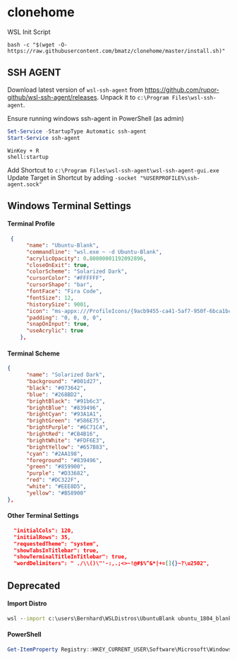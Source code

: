 # clonehome
WSL Init Script

`bash -c "$(wget -O- https://raw.githubusercontent.com/bmatz/clonehome/master/install.sh)"`

## SSH AGENT

Download latest version of `wsl-ssh-agent` from https://github.com/rupor-github/wsl-ssh-agent/releases.
Unpack it to `c:\Program Files\wsl-ssh-agent`.

Ensure running windows ssh-agent in PowerShell (as admin)
```PowerShell
Set-Service -StartupType Automatic ssh-agent
Start-Service ssh-agent
```

```
WinKey + R
shell:startup
```
Add Shortcut to `c:\Program Files\wsl-ssh-agent\wsl-ssh-agent-gui.exe`
Update Target in Shortcut by adding `-socket "%USERPROFILE%\ssh-agent.sock"`

## Windows Terminal Settings

#### Terminal Profile
```json
 {
      "name": "Ubuntu-Blank",
      "commandline": "wsl.exe ~ -d Ubuntu-Blank",
      "acrylicOpacity": 0.80000001192092896,
      "closeOnExit": true,
      "colorScheme": "Solarized Dark",
      "cursorColor": "#FFFFFF",
      "cursorShape": "bar",
      "fontFace": "Fira Code",
      "fontSize": 12,
      "historySize": 9001,
      "icon": "ms-appx:///ProfileIcons/{9acb9455-ca41-5af7-950f-6bca1bc9722f}.png",
      "padding": "0, 0, 0, 0",
      "snapOnInput": true,
      "useAcrylic": true
    },
```

#### Terminal Scheme
```json
{
      "name": "Solarized Dark",
      "background": "#001d27",
      "black": "#073642",
      "blue": "#268BD2",
      "brightBlack": "#91b6c3",
      "brightBlue": "#839496",
      "brightCyan": "#93A1A1",
      "brightGreen": "#586E75",
      "brightPurple": "#6C71C4",
      "brightRed": "#CB4B16",
      "brightWhite": "#FDF6E3",
      "brightYellow": "#657B83",
      "cyan": "#2AA198",
      "foreground": "#839496",
      "green": "#859900",
      "purple": "#D33682",
      "red": "#DC322F",
      "white": "#EEE8D5",
      "yellow": "#B58900"
},
```

#### Other Terminal Settings
```json
  "initialCols": 120,
  "initialRows": 35,
  "requestedTheme": "system",
  "showTabsInTitlebar": true,
  "showTerminalTitleInTitlebar": true,
  "wordDelimiters": " ./\\()\"'-:,.;<>~!@#$%^&*|+=[]{}~?\u2502",
```

## Deprecated

#### Import Distro
```cmd
wsl --import c:\users\Bernhard\WSLDistros\UbuntuBlank ubuntu_1804_blank
```

#### PowerShell

```PowerShell
Get-ItemProperty Registry::HKEY_CURRENT_USER\Software\Microsoft\Windows\CurrentVersion\Lxss\*\ DistributionName | Where-Object -Property DistributionName -eq Ubuntu-Blank | Set-ItemProperty -Name DefaultUid -Value 1000
```

